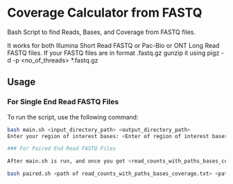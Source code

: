 # Coverage Calculator from FASTQ

Bash Script to find Reads, Bases, and Coverage from FASTQ files.

It works for both Illumina Short Read FASTQ or Pac-Bio or ONT Long Read FASTQ files.
If your FASTQ files are in format .fastq.gz   gunzip it using pigz -d -p <no_of_threads> *.fastq.gz
## Usage

### For Single End Read FASTQ Files

To run the script, use the following command:

```bash
bash main.sh <input_directory_path> <output_directory_path> 
Enter your region of interest bases: <Enter of region of interest bases>

### For Paired End Read FASTQ Files

After main.sh is run, and once you get <read_counts_with_paths_bases_coverage.txt> file, run the following script:

bash paired.sh <path of read_counts_with_paths_bases_coverage.txt> <path of paired_read_count_with_paths_bases_coverage.txt>

